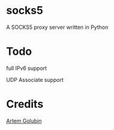 # socks5
A SOCKS5 proxy server written in Python

# Todo
full IPv6 support

UDP Associate support

# Credits
 [Artem Golubin](https://github.com/rushter/socks5)

